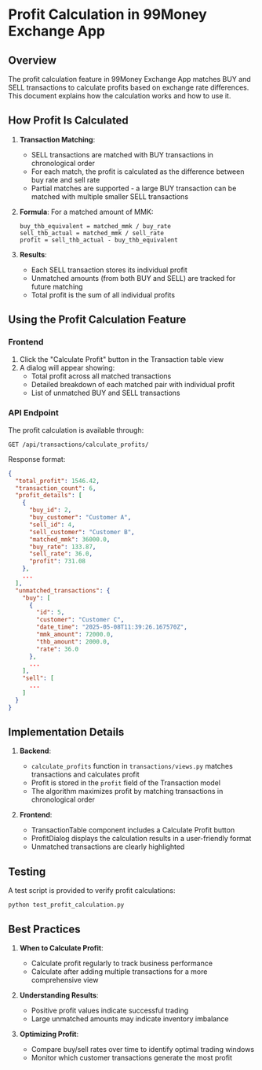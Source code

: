 # Profit Calculation in 99Money Exchange App

## Overview

The profit calculation feature in 99Money Exchange App matches BUY and SELL transactions to calculate profits based on exchange rate differences. This document explains how the calculation works and how to use it.

## How Profit Is Calculated

1. **Transaction Matching**:
   - SELL transactions are matched with BUY transactions in chronological order
   - For each match, the profit is calculated as the difference between buy rate and sell rate
   - Partial matches are supported - a large BUY transaction can be matched with multiple smaller SELL transactions

2. **Formula**:
   For a matched amount of MMK:
   ```
   buy_thb_equivalent = matched_mmk / buy_rate
   sell_thb_actual = matched_mmk / sell_rate
   profit = sell_thb_actual - buy_thb_equivalent
   ```

3. **Results**:
   - Each SELL transaction stores its individual profit
   - Unmatched amounts (from both BUY and SELL) are tracked for future matching
   - Total profit is the sum of all individual profits

## Using the Profit Calculation Feature

### Frontend

1. Click the "Calculate Profit" button in the Transaction table view
2. A dialog will appear showing:
   - Total profit across all matched transactions
   - Detailed breakdown of each matched pair with individual profit
   - List of unmatched BUY and SELL transactions

### API Endpoint

The profit calculation is available through:
```
GET /api/transactions/calculate_profits/
```

Response format:
```json
{
  "total_profit": 1546.42,
  "transaction_count": 6,
  "profit_details": [
    {
      "buy_id": 2,
      "buy_customer": "Customer A",
      "sell_id": 4,
      "sell_customer": "Customer B",
      "matched_mmk": 36000.0,
      "buy_rate": 133.87,
      "sell_rate": 36.0,
      "profit": 731.08
    },
    ...
  ],
  "unmatched_transactions": {
    "buy": [
      {
        "id": 5,
        "customer": "Customer C",
        "date_time": "2025-05-08T11:39:26.167570Z",
        "mmk_amount": 72000.0,
        "thb_amount": 2000.0,
        "rate": 36.0
      },
      ...
    ],
    "sell": [
      ...
    ]
  }
}
```

## Implementation Details

1. **Backend**:
   - `calculate_profits` function in `transactions/views.py` matches transactions and calculates profit
   - Profit is stored in the `profit` field of the Transaction model
   - The algorithm maximizes profit by matching transactions in chronological order

2. **Frontend**:
   - TransactionTable component includes a Calculate Profit button
   - ProfitDialog displays the calculation results in a user-friendly format
   - Unmatched transactions are clearly highlighted

## Testing

A test script is provided to verify profit calculations:
```
python test_profit_calculation.py
```

## Best Practices

1. **When to Calculate Profit**:
   - Calculate profit regularly to track business performance
   - Calculate after adding multiple transactions for a more comprehensive view

2. **Understanding Results**:
   - Positive profit values indicate successful trading
   - Large unmatched amounts may indicate inventory imbalance

3. **Optimizing Profit**:
   - Compare buy/sell rates over time to identify optimal trading windows
   - Monitor which customer transactions generate the most profit 